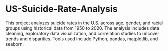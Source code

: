 # US-Suicide-Rate-Analysis
This project analyzes suicide rates in the U.S. across age, gender, and racial groups using historical data from 1950 to 2020. The analysis includes data cleaning, exploratory data visualization, and correlation studies to uncover trends and disparities. Tools used include Python, pandas, matplotlib, and seaborn.
